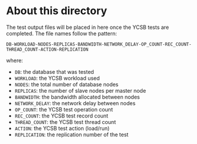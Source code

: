 # About this directory

The test output files will be placed in here once the YCSB tests are
completed. The file names follow the pattern:
```
DB-WORKLOAD-NODES-REPLICAS-BANDWIDTH-NETWORK_DELAY-OP_COUNT-REC_COUNT-THREAD_COUNT-ACTION-REPLICATION
```

where:
* `DB`: the database that was tested
* `WORKLOAD`: the YCSB workload used
* `NODES`: the total number of database nodes
* `REPLICAS`: the number of slave nodes per master node
* `BANDWIDTH`: the bandwidth allocated between nodes
* `NETWORK_DELAY`: the network delay between nodes
* `OP_COUNT`: the YCSB test operation count
* `REC_COUNT`: the YCSB test record count
* `THREAD_COUNT`: the YCSB test thread count
* `ACTION`: the YCSB test action (load/run)
* `REPLICATION`: the replication number of the test

